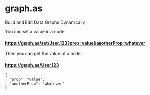 # graph.as
Build and Edit Data Graphs Dynamically

You can set a value in a node:
#### https://graph.as/set/User.123?prop=value&anotherProp=whatever

Then you can get the value of a node:
#### https://graph.as/User.123
```
{
  "prop": "value",
  "anotherProp": "whatever"
}
```
